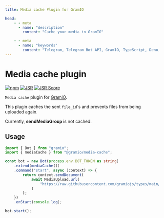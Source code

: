 ```yaml
---
title: Media cache Plugin for GramIO

head:
    - - meta
      - name: "description"
        content: "Cache your media in GramIO"

    - - meta
      - name: "keywords"
        content: "Telegram, Telegram Bot API, GramIO, TypeScript, Deno, Bun, Node.JS, Nodejs, plugin, cache, media, redis, storage, adapters, file_id"
---
```


# Media cache plugin

<div class="badges">

[![npm](https://img.shields.io/npm/v/@gramio/media-cache?logo=npm&style=flat&labelColor=000&color=3b82f6)](https://www.npmjs.org/package/@gramio/media-cache)
[![JSR](https://jsr.io/badges/@gramio/media-cache)](https://jsr.io/@gramio/media-cache)
[![JSR Score](https://jsr.io/badges/@gramio/media-cache/score)](https://jsr.io/@gramio/media-cache)

</div>

`Media cache` plugin for [GramIO](https://gramio.dev/).

This plugin caches the sent `file_id`'s and prevents files from being uploaded again.

Currently, **sendMediaGroup** is not cached.

## Usage

```ts
import { Bot } from "gramio";
import { mediaCache } from "@gramio/media-cache";

const bot = new Bot(process.env.BOT_TOKEN as string)
    .extend(mediaCache())
    .command("start", async (context) => {
        return context.sendDocument(
            await MediaUpload.url(
                "https://raw.githubusercontent.com/gramiojs/types/main/README.md"
            )
        );
    })
    .onStart(console.log);

bot.start();
```
